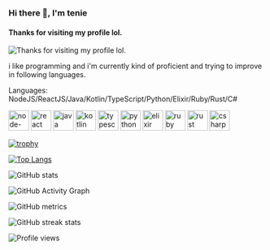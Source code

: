 ### Hi there 👋, I'm tenie
#### Thanks for visiting my profile lol.
![Thanks for visiting my profile lol.](https://raw.githubusercontent.com/tenieTheFlower/tenieTheFlower/main/teniealtprofilebanner.gif)

i like programming and i'm currently kind of proficient and trying to improve in following languages.

Languages: NodeJS/ReactJS/Java/Kotlin/TypeScript/Python/Elixir/Ruby/Rust/C#


[<img src='https://img.icons8.com/color/48/000000/nodejs.png' alt='node-dot-js' height='40'>](https://nodejs.org/)  [<img src='https://img.icons8.com/ultraviolet/40/000000/react--v1.png' alt='react' height='40'>](https://reactjs.org/)  [<img src='https://img.icons8.com/color/48/000000/java-coffee-cup-logo--v1.png' alt='java' height='40'>](https://www.java.com/)  [<img src='https://img.icons8.com/color/48/000000/kotlin.png' alt='kotlin' height='40'>](https://kotlinlang.org/)  [<img src='https://img.icons8.com/color/48/000000/typescript.png' alt='typescript' height='40'>](https://www.typescriptlang.org/)  [<img src='https://img.icons8.com/color/48/000000/python--v1.png' alt='python' height='40'>](https://www.python.org/)  [<img src='https://raw.githubusercontent.com/tenieTheFlower/tenieTheFlower/main/elexiricon.png' alt='elixir' height='40'>](https://elixir-lang.org/)  [<img src='https://img.icons8.com/color/50/000000/ruby-programming-language.png' alt='ruby' height='40'>](https://www.ruby-lang.org/en/)  [<img src='https://raw.githubusercontent.com/tenieTheFlower/tenieTheFlower/main/rusticon.png' alt='rust' height='40'>](https://www.rust-lang.org/)  [<img src='https://img.icons8.com/color/48/000000/c-sharp-logo-2.png' alt='csharp' height='40'>](https://dotnet.microsoft.com/languages/csharp)





[![trophy](https://github-profile-trophy.vercel.app/?username=tenieTheFlower)](https://github.com/ryo-ma/github-profile-trophy)

[![Top Langs](https://github-readme-stats.vercel.app/api/top-langs/?username=tenieTheFlower)](https://github.com/anuraghazra/github-readme-stats)

![GitHub stats](https://github-readme-stats.vercel.app/api?username=tenieTheFlower&show_icons=true&count_private=true)  

![GitHub Activity Graph](https://activity-graph.herokuapp.com/graph?username=tenieTheFlower)  

![GitHub metrics](https://metrics.lecoq.io/tenieTheFlower)  

![GitHub streak stats](https://github-readme-streak-stats.herokuapp.com/?user=tenieTheFlower)  

![Profile views](https://gpvc.arturio.dev/tenieTheFlower)  
